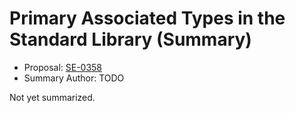 # Primary Associated Types in the Standard Library (Summary)

* Proposal: [SE-0358](https://github.com/apple/swift-evolution/blob/main/proposals/0358-primary-associated-types-in-stdlib.md)
* Summary Author: TODO

Not yet summarized.
